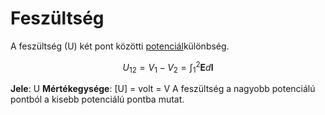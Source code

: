 # Feszültség

A feszültség (U) két pont közötti [potenciál](./villamos-potencial.md)különbség.

$$U_{12}=V_1 - V_2 = \int_1^2 \textbf{E} d \textbf{l}$$

**Jele**: U
**Mértékegysége**: [U] = volt = V
A feszültség a nagyobb potenciálú pontból a kisebb potenciálú pontba mutat.